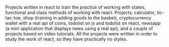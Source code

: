 Projects written in react to train the practice of working with states, functional and class methods of working with react. Projects: calculator, tic-tac-toe, shop (training in adding goods to the basket), cryptocurrency wallet with a real api of coins, todolist on js and todolist on react, newsapp (a mini application that displays news using a real api), and a couple of projects based on video tutorials. All the projects were written in order to study the work of react, so they have practically no styles.
